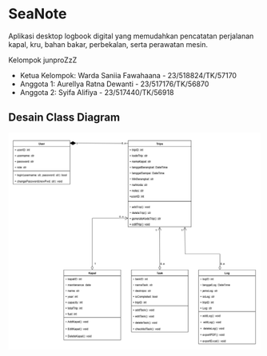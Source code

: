 # SeaNote

Aplikasi desktop logbook digital yang memudahkan pencatatan perjalanan kapal, kru,
bahan bakar, perbekalan, serta perawatan mesin.

Kelompok junproZzZ

- Ketua Kelompok: Warda Saniia Fawahaana - 23/518824/TK/57170
- Anggota 1: Aurellya Ratna Dewanti - 23/517176/TK/56870
- Anggota 2: Syifa Alifiya - 23/517440/TK/56918

## Desain Class Diagram
![Class Diagram](images/classDiagram.png)
